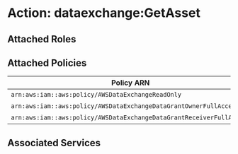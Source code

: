 # Action: dataexchange:GetAsset

## Attached Roles

## Attached Policies

| Policy ARN | Policy Name |
|------------|-------------|
| `arn:aws:iam::aws:policy/AWSDataExchangeReadOnly` | [AWSDataExchangeReadOnly](../policies.md#awsdataexchangereadonly) |
| `arn:aws:iam::aws:policy/AWSDataExchangeDataGrantOwnerFullAccess` | [AWSDataExchangeDataGrantOwnerFullAccess](../policies.md#awsdataexchangedatagrantownerfullaccess) |
| `arn:aws:iam::aws:policy/AWSDataExchangeDataGrantReceiverFullAccess` | [AWSDataExchangeDataGrantReceiverFullAccess](../policies.md#awsdataexchangedatagrantreceiverfullaccess) |

## Associated Services


